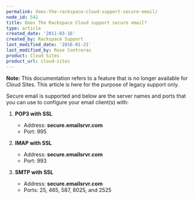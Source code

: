 ```yaml
---
permalink: does-the-rackspace-cloud-support-secure-email/
node_id: 541
title: Does The Rackspace Cloud support secure email?
type: article
created_date: '2011-03-16'
created_by: Rackspace Support
last_modified_date: '2016-01-21'
last_modified_by: Rose Contreras
product: Cloud Sites
product_url: cloud-sites
---
```


**Note:** This documentation refers to a feature that is no longer available for Cloud Sites.  This article is here for the purpose of legacy support only.

Secure email is supported and below are the server names and ports that
you can use to configure your email client(s) with:

1.  **POP3 with SSL**
    -   Address: **secure.emailsrvr.com**
    -   Port: 995

2.  **IMAP with SSL**
    -   Address: **secure.emailsrvr.com**
    -   Port: 993

3.  **SMTP with SSL**
    -   Address: **secure.emailsrvr.com**
    -   Ports: 25, 465, 587, 8025, and 2525
